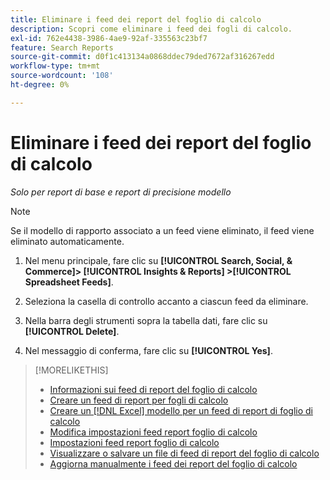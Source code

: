 ```yaml
---
title: Eliminare i feed dei report del foglio di calcolo
description: Scopri come eliminare i feed dei fogli di calcolo.
exl-id: 762e4438-3986-4ae9-92af-335563c23bf7
feature: Search Reports
source-git-commit: d0f1c413134a0868ddec79ded7672af316267edd
workflow-type: tm+mt
source-wordcount: '108'
ht-degree: 0%

---
```


# Eliminare i feed dei report del foglio di calcolo

*Solo per report di base e report di precisione modello*

>[!NOTE]
>
>Se il modello di rapporto associato a un feed viene eliminato, il feed viene eliminato automaticamente.

1. Nel menu principale, fare clic su **[!UICONTROL Search, Social, & Commerce]> [!UICONTROL Insights & Reports] >[!UICONTROL Spreadsheet Feeds]**.

1. Seleziona la casella di controllo accanto a ciascun feed da eliminare.

1. Nella barra degli strumenti sopra la tabella dati, fare clic su **[!UICONTROL Delete]**.

1. Nel messaggio di conferma, fare clic su **[!UICONTROL Yes]**.

>[!MORELIKETHIS]
>
>* [Informazioni sui feed di report del foglio di calcolo](spreadsheet-feed-about.md)
>* [Creare un feed di report per fogli di calcolo](spreadsheet-feed-create.md)
>* [Creare un  [!DNL Excel] modello per un feed di report di foglio di calcolo](spreadsheet-feed-create-excel-template.md)
>* [Modifica impostazioni feed report foglio di calcolo](spreadsheet-feed-edit.md)
>* [Impostazioni feed report foglio di calcolo](spreadsheet-feed-settings.md)
>* [Visualizzare o salvare un file di feed di report del foglio di calcolo](spreadsheet-feed-view-or-save.md)
>* [Aggiorna manualmente i feed dei report del foglio di calcolo](spreadsheet-feed-refresh.md)
